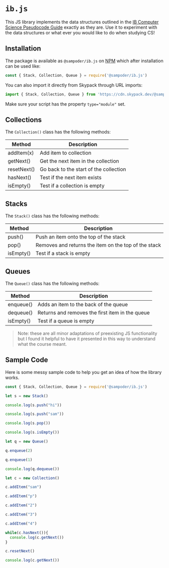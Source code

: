 # `ib.js`

This JS library implements the data structures outlined in the [IB Computer Science Pseudocode Guide](https://computersciencewiki.org/images/c/c6/IB-Pseudocode-rules.pdf) exactly as they are. Use it to experiment with the data structures or what ever you would like to do when studying CS!

## Installation

The package is available as `@sampoder/ib.js` on [NPM](https://www.npmjs.com/package/@sampoder/ib.js) which after installation can be used like:

```js
const { Stack, Collection, Queue } = require('@sampoder/ib.js')
```

You can also import it directly from Skypack through URL imports:

```js
import { Stack, Collection, Queue } from 'https://cdn.skypack.dev/@sampoder/ib.js';
```

Make sure your script has the property `type="module"` set.

## Collections

The `Collection()` class has the following methods:

| Method      | Description |
| ----------- | ----------- |
| addItem(x)  | Add item to collection    |
| getNext()   | Get the next item in the collection |
| resetNext() | Go back to the start of the collection |
| hasNext()   | Test if the next item exists |
| isEmpty()   | Test if a collection is empty |

## Stacks

The `Stack()` class has the following methods:

| Method      | Description |
| ----------- | ----------- |
| push()      | Push an item onto the top of the stack   |
| pop()       | Removes and returns the item on the top of the stack |
| isEmpty()   | Test if a stack is empty |

## Queues

The `Queue()` class has the following methods:

| Method      | Description |
| ----------- | ----------- |
| enqueue()   | Adds an item to the back of the queue |
| dequeue()   | Returns and removes the first item in the queue |
| isEmpty()   | Test if a queue is empty |

> Note: these are all minor adaptations of preexisting JS functionality but I found it helpful to have it presented in this way to understand what the course meant. 

## Sample Code

Here is some messy sample code to help you get an idea of how the library works.

```js
const { Stack, Collection, Queue } = require('@sampoder/ib.js')

let s = new Stack()

console.log(s.push("hi"))

console.log(s.push("sam"))

console.log(s.pop())

console.log(s.isEmpty())

let q = new Queue()

q.enqueue(2)

q.enqueue(1)

console.log(q.dequeue())

let c = new Collection()

c.addItem("sam")

c.addItem("p")

c.addItem("2")

c.addItem("3")

c.addItem("4")

while(c.hasNext()){
  console.log(c.getNext())
}

c.resetNext()

console.log(c.getNext())
```
